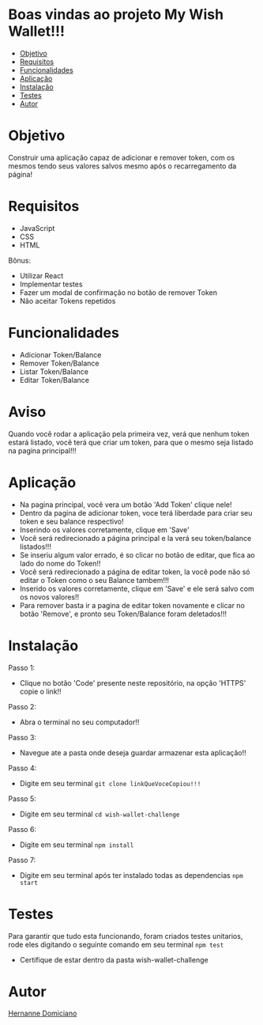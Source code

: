 # Boas vindas ao projeto My Wish Wallet!!!

- [Objetivo](#objetivo)
- [Requisitos](#requisitos)
- [Funcionalidades](#funcionalidades)
- [Aplicação](#aplicação)
- [Instalação](#instalação)
- [Testes](#testes)
- [Autor](#autor)

# Objetivo

Construir uma aplicação capaz de adicionar e remover token, com os mesmos tendo seus valores salvos mesmo após o recarregamento da página!

# Requisitos

* JavaScript
* CSS
* HTML

Bônus:

* Utilizar React
* Implementar testes
* Fazer um modal de confirmação no botão de remover Token
* Não aceitar Tokens repetidos

# Funcionalidades

* Adicionar Token/Balance
* Remover Token/Balance
* Listar Token/Balance
* Editar Token/Balance

# Aviso

Quando você rodar a aplicação pela primeira vez, verá que nenhum token estará listado, você terá que criar um token, para que o mesmo seja listado na pagina principal!!!

# Aplicação

* Na pagina principal, você vera um botão 'Add Token' clique nele!
* Dentro da pagina de adicionar token, voce terá liberdade para criar seu token e seu balance respectivo!
* Inserindo os valores corretamente, clique em 'Save'
* Você será redirecionado a página principal e la verá seu token/balance listados!!!
* Se inseriu algum valor errado, é so clicar no botão de editar, que fica ao lado do nome do Token!!
* Você será redirecionado a página de editar token, la você pode não só editar o Token como o seu Balance tambem!!!
* Inserido os valores corretamente, clique em 'Save' e ele será salvo com os novos valores!!
* Para remover basta ir a pagina de editar token novamente e clicar no botão 'Remove', e pronto seu Token/Balance foram deletados!!!

# Instalação

Passo 1: 
  * Clique no botão 'Code' presente neste repositório, na opção 'HTTPS' copie o link!!

Passo 2: 
  * Abra o terminal no seu computador!!

Passo 3: 
  * Navegue ate a pasta onde deseja guardar armazenar esta aplicação!!

Passo 4: 
  * Digite em seu terminal `git clone linkQueVoceCopiou!!!`

Passo 5: 
  * Digite em seu terminal `cd wish-wallet-challenge`

Passo 6: 
  * Digite em seu terminal `npm install`

Passo 7: 
  * Digite em seu terminal após ter instalado todas as dependencias `npm start`


# Testes

Para garantir que tudo esta funcionando, foram criados testes unitarios, rode eles digitando o seguinte comando em seu terminal `npm test`
* Certifique de estar dentro da pasta wish-wallet-challenge 

# Autor

[Hernanne Domiciano](https://github.com/hernannegp)

